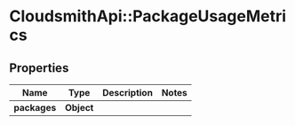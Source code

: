 # CloudsmithApi::PackageUsageMetrics

## Properties
Name | Type | Description | Notes
------------ | ------------- | ------------- | -------------
**packages** | **Object** |  | 


